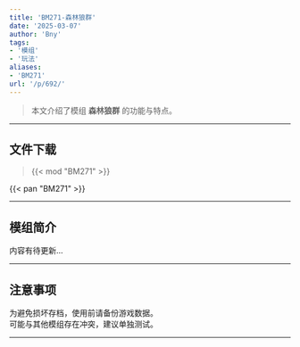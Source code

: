 ```yaml
---
title: 'BM271-森林狼群'
date: '2025-03-07'
author: 'Bny'
tags:
- '模组'
- '玩法'
aliases:
- 'BM271'
url: '/p/692/'
---
```


> 本文介绍了模组 **森林狼群** 的功能与特点。

---

## 文件下载  

> {{< mod "BM271" >}}  

{{< pan "BM271" >}}  

---

## 模组简介

>  
内容有待更新...  

---

## 注意事项

>  
为避免损坏存档，使用前请备份游戏数据。  
可能与其他模组存在冲突，建议单独测试。  

---

